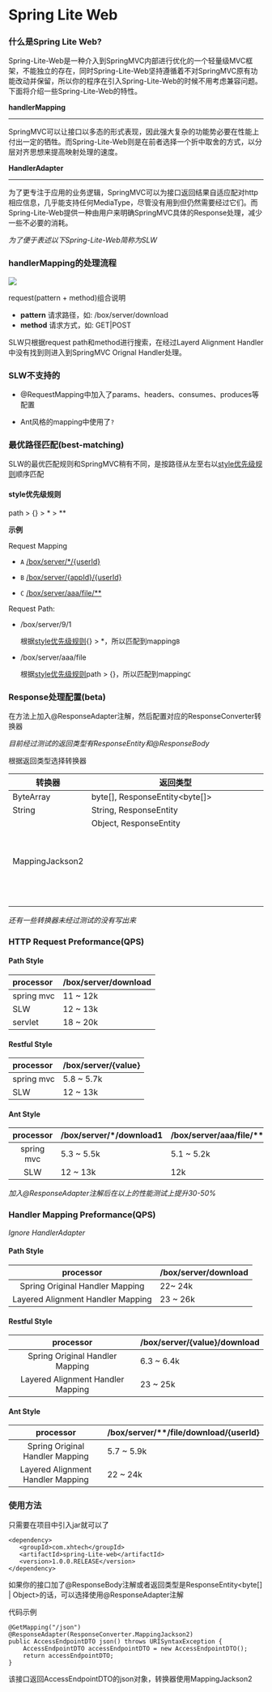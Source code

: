 # Spring Lite Web



### 什么是Spring Lite Web?

Spring-Lite-Web是一种介入到SpringMVC内部进行优化的一个轻量级MVC框架，不能独立的存在，同时Spring-Lite-Web坚持遵循着不对SpringMVC原有功能改动并保留，所以你的程序在引入Spring-Lite-Web的时候不用考虑兼容问题。下面将介绍一些Spring-Lite-Web的特性。

**handlerMapping**

------

SpringMVC可以让接口以多态的形式表现，因此强大复杂的功能势必要在性能上付出一定的牺牲。而Spring-Lite-Web则是在前者选择一个折中取舍的方式，以分层对齐思想来提高映射处理的速度。

**HandlerAdapter**

------

为了更专注于应用的业务逻辑，SpringMVC可以为接口返回结果自适应配对http相应信息，几乎能支持任何MediaType，尽管没有用到但仍然需要经过它们。而Spring-Lite-Web提供一种由用户来明确SpringMVC具体的Response处理，减少一些不必要的消耗。



*为了便于表述以下Spring-Lite-Web简称为SLW*



### handlerMapping的处理流程

![](flow.png)

request(pattern + method)组合说明

- **pattern**	请求路径，如: /box/server/download
- **method**	请求方式，如: GET|POST

SLW只根据request path和method进行搜索，在经过Layerd Alignment Handler中没有找到则进入到SpringMVC Orignal Handler处理。



### SLW不支持的

- @RequestMapping中加入了params、headers、consumes、produces等配置

- Ant风格的mapping中使用了`?`



### 最优路径匹配(best-matching)

SLW的最优匹配规则和SpringMVC稍有不同，是按路径从左至右以[style优先级规则](#style优先级规则)顺序匹配

#### style优先级规则

path > {} > * > **

**示例**

Request Mapping

- `A` [/box/server/*/{userId}](/box/server/*/{userId})

- `B` [/box/server/{appId}/{userId}](/box/server/{appId}/{userId})
- `C` [/box/server/aaa/file/**](/box/server/aaa/file/**)

Request Path:

- /box/server/9/1

  根据[style优先级规则](#style优先级规则){} > *，所以匹配到mapping`B`

- /box/server/aaa/file

  根据[style优先级规则](#style优先级规则)path > {}，所以匹配到mapping`C`



### Response处理配置(beta)

在方法上加入@ResponseAdapter注解，然后配置对应的ResponseConverter转换器

*目前经过测试的返回类型有ResponseEntity和@ResponseBody*

根据返回类型选择转换器

| 转换器          | 返回类型                       |
| --------------- | ------------------------------ |
| ByteArray       | byte[], ResponseEntity<byte[]> |
| String          | String, ResponseEntity<String> |
| MappingJackson2 | Object, ResponseEntity<Object> |

*还有一些转换器未经过测试的没有写出来*



### HTTP Request Preformance(QPS)

#### Path Style

| processor  | /box/server/download |
| :--------- | :------------------- |
| spring mvc | 11 ~ 12k             |
| SLW        | 12 ~ 13k             |
| servlet    | 18 ~ 20k             |

#### Restful Style

| processor  | /box/server/{value} |
| :--------- | :------------------ |
| spring mvc | 5.8 ~ 5.7k          |
| SLW        | 12 ~ 13k            |

#### Ant Style

| processor  | /box/server/*/download1 | /box/server/aaa/file/**/download |
| :--------: | :---------------------- | -------------------------------- |
| spring mvc | 5.3 ~ 5.5k              | 5.1 ~ 5.2k                       |
|    SLW     | 12 ~ 13k                | 12k                              |

*加入@ResponseAdapter注解后在以上的性能测试上提升30-50%*



### Handler Mapping Preformance(QPS)

*Ignore HandlerAdapter* 

#### Path Style

|             processor             | /box/server/download |
| :-------------------------------: | :------------------- |
|  Spring Original Handler Mapping  | 22~ 24k              |
| Layered Alignment Handler Mapping | 23 ~ 26k             |

#### Restful Style

|             processor             | /box/server/{value}/download |
| :-------------------------------: | :--------------------------- |
|  Spring Original Handler Mapping  | 6.3 ~ 6.4k                   |
| Layered Alignment Handler Mapping | 23 ~ 25k                     |

#### Ant Style

|             processor             | /box/server/**/file/download/{userId} |
| :-------------------------------: | :------------------------------------ |
|  Spring Original Handler Mapping  | 5.7 ~ 5.9k                            |
| Layered Alignment Handler Mapping | 22 ~ 24k                              |



### 使用方法

只需要在项目中引入jar就可以了

```
<dependency>
   <groupId>com.xhtech</groupId>
   <artifactId>spring-Lite-web</artifactId>
   <version>1.0.0.RELEASE</version>
</dependency>
```



如果你的接口加了@ResponseBody注解或者返回类型是ResponseEntity<byte[] | Object>的话，可以选择使用@ResponseAdapter注解

代码示例

```
@GetMapping("/json")
@ResponseAdapter(ResponseConverter.MappingJackson2)
public AccessEndpointDTO json() throws URISyntaxException {
    AccessEndpointDTO accessEndpointDTO = new AccessEndpointDTO();
    return accessEndpointDTO;
}
```

该接口返回AccessEndpointDTO的json对象，转换器使用MappingJackson2